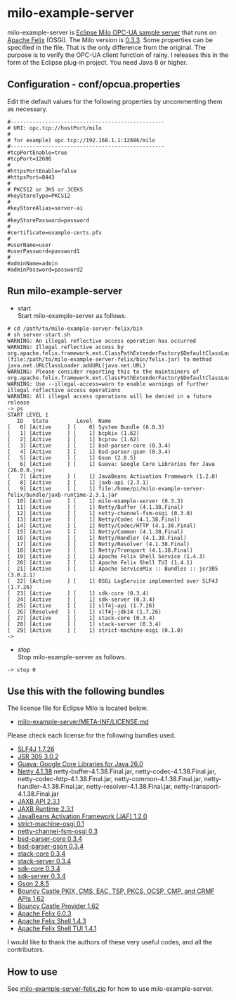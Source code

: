# milo-example-server
milo-example-server is [Eclipse Milo OPC-UA sample server](https://github.com/eclipse/milo/tree/master/milo-examples/server-examples)
that runs on [Apache Felix](https://felix.apache.org/) (OSGi).
The Milo version is [0.3.3](https://github.com/eclipse/milo/tree/v0.3.3).
Some properties can be specified in the file. That is the only difference from the original.
The purpose is to verify the OPC-UA client function of rainy.
I releases this in the form of the Eclipse plug-in project. You need Java 8 or higher.

## Configuration - conf/opcua.properties
Edit the default values for the following properties by uncommenting them as necessary.
```
#-------------------------------------------------
# URI: opc.tcp://hostPort/milo
#
# for example) opc.tcp://192.168.1.1:12686/milo
#-------------------------------------------------
#tcpPortEnable=true
#tcpPort=12686
#
#httpsPortEnable=false
#httpsPort=8443
#
# PKCS12 or JKS or JCEKS
#keyStoreType=PKCS12
#
#keyStoreAlias=server-ai
#
#keyStorePassword=password
#
#certificate=example-certs.pfx
#
#userName=user
#userPassword=password1
#
#adminName=admin
#adminPassword=password2
```
## Run milo-example-server
- start  
  Start milo-example-server as follows.
```
# cd /path/to/milo-example-server-felix/bin
# sh server-start.sh 
WARNING: An illegal reflective access operation has occurred
WARNING: Illegal reflective access by org.apache.felix.framework.ext.ClassPathExtenderFactory$DefaultClassLoaderExtender (file:/path/to/milo-example-server-felix/bin/felix.jar) to method java.net.URLClassLoader.addURL(java.net.URL)
WARNING: Please consider reporting this to the maintainers of org.apache.felix.framework.ext.ClassPathExtenderFactory$DefaultClassLoaderExtender
WARNING: Use --illegal-access=warn to enable warnings of further illegal reflective access operations
WARNING: All illegal access operations will be denied in a future release
-> ps
START LEVEL 1
   ID   State         Level  Name
[   0] [Active     ] [    0] System Bundle (6.0.3)
[   1] [Active     ] [    1] bcpkix (1.62)
[   2] [Active     ] [    1] bcprov (1.62)
[   3] [Active     ] [    1] bsd-parser-core (0.3.4)
[   4] [Active     ] [    1] bsd-parser-gson (0.3.4)
[   5] [Active     ] [    1] Gson (2.8.5)
[   6] [Active     ] [    1] Guava: Google Core Libraries for Java (26.0.0.jre)
[   7] [Active     ] [    1] JavaBeans Activation Framework (1.2.0)
[   8] [Active     ] [    1] jaxb-api (2.3.1)
[   9] [Active     ] [    1] file:/home/pi/milo-example-server-felix/bundle/jaxb-runtime-2.3.1.jar
[  10] [Active     ] [    1] milo-example-server (0.3.3)
[  11] [Active     ] [    1] Netty/Buffer (4.1.38.Final)
[  12] [Active     ] [    1] netty-channel-fsm-osgi (0.3.0)
[  13] [Active     ] [    1] Netty/Codec (4.1.38.Final)
[  14] [Active     ] [    1] Netty/Codec/HTTP (4.1.38.Final)
[  15] [Active     ] [    1] Netty/Common (4.1.38.Final)
[  16] [Active     ] [    1] Netty/Handler (4.1.38.Final)
[  17] [Active     ] [    1] Netty/Resolver (4.1.38.Final)
[  18] [Active     ] [    1] Netty/Transport (4.1.38.Final)
[  19] [Active     ] [    1] Apache Felix Shell Service (1.4.3)
[  20] [Active     ] [    1] Apache Felix Shell TUI (1.4.1)
[  21] [Active     ] [    1] Apache ServiceMix :: Bundles :: jsr305 (3.0.2.1)
[  22] [Active     ] [    1] OSGi LogService implemented over SLF4J (1.7.26)
[  23] [Active     ] [    1] sdk-core (0.3.4)
[  24] [Active     ] [    1] sdk-server (0.3.4)
[  25] [Active     ] [    1] slf4j-api (1.7.26)
[  26] [Resolved   ] [    1] slf4j-jdk14 (1.7.26)
[  27] [Active     ] [    1] stack-core (0.3.4)
[  28] [Active     ] [    1] stack-server (0.3.4)
[  29] [Active     ] [    1] strict-machine-osgi (0.1.0)
->
```
- stop  
  Stop milo-example-server as follows.
```
-> stop 0
```
## Use this with the following bundles
The license file for Eclipse Milo is located below.  
- [milo-example-server/META-INF/LICENSE.md](https://github.com/s5uishida/milo-example-server/blob/master/META-INF/LICENSE.md)

Please check each license for the following bundles used.
- [SLF4J 1.7.26](https://www.slf4j.org/)
- [JSR 305 3.0.2](https://mvnrepository.com/artifact/org.apache.servicemix.bundles/org.apache.servicemix.bundles.jsr305/3.0.2_1)
- [Guava: Google Core Libraries for Java 26.0](https://repo1.maven.org/maven2/com/google/guava/guava/26.0-jre/guava-26.0-jre.jar)
- [Netty 4.1.38](https://netty.io/index.html) netty-buffer-4.1.38.Final.jar, netty-codec-4.1.38.Final.jar, netty-codec-http-4.1.38.Final.jar, netty-common-4.1.38.Final.jar, netty-handler-4.1.38.Final.jar, netty-resolver-4.1.38.Final.jar, netty-transport-4.1.38.Final.jar
- [JAXB API 2.3.1](https://mvnrepository.com/artifact/javax.xml.bind/jaxb-api/2.3.1)
- [JAXB Runtime 2.3.1](https://mvnrepository.com/artifact/org.glassfish.jaxb/jaxb-runtime/2.3.1)
- [JavaBeans Activation Framework (JAF) 1.2.0](https://mvnrepository.com/artifact/com.sun.activation/javax.activation/1.2.0)
- [strict-machine-osgi 0.1](https://github.com/s5uishida/strict-machine-osgi)
- [netty-channel-fsm-osgi 0.3](https://github.com/s5uishida/netty-channel-fsm-osgi)
- [bsd-parser-core 0.3.4](https://mvnrepository.com/artifact/org.eclipse.milo/bsd-parser-core/0.3.4)
- [bsd-parser-gson 0.3.4](https://mvnrepository.com/artifact/org.eclipse.milo/bsd-parser-gson/0.3.4)
- [stack-core 0.3.4](https://mvnrepository.com/artifact/org.eclipse.milo/stack-core/0.3.4)
- [stack-server 0.3.4](https://mvnrepository.com/artifact/org.eclipse.milo/stack-server/0.3.4)
- [sdk-core 0.3.4](https://mvnrepository.com/artifact/org.eclipse.milo/sdk-core/0.3.4)
- [sdk-server 0.3.4](https://mvnrepository.com/artifact/org.eclipse.milo/sdk-server/0.3.4)
- [Gson 2.8.5](https://mvnrepository.com/artifact/com.google.code.gson/gson/2.8.5)
- [Bouncy Castle PKIX, CMS, EAC, TSP, PKCS, OCSP, CMP, and CRMF APIs 1.62](https://www.bouncycastle.org/download/bcpkix-jdk15on-162.jar)
- [Bouncy Castle Provider 1.62](https://www.bouncycastle.org/download/bcprov-jdk15on-162.jar)
- [Apache Felix 6.0.3](https://felix.apache.org/)
- [Apache Felix Shell 1.4.3](https://felix.apache.org/documentation/subprojects/apache-felix-shell.html)
- [Apache Felix Shell TUI 1.4.1](https://felix.apache.org/documentation/subprojects/apache-felix-shell-tui.html)

I would like to thank the authors of these very useful codes, and all the contributors.

## How to use
See [milo-example-server-felix.zip](https://github.com/s5uishida/milo-example-server/releases) for how to use milo-example-server.
